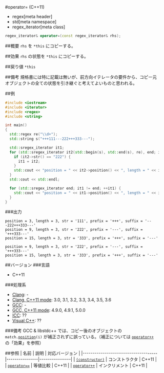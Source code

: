 #operator= (C++11)
* regex[meta header]
* std[meta namespace]
* regex_iterator[meta class]

```cpp
regex_iterator& operator=(const regex_iterator& rhs);
```

##概要
`rhs` を `*this` にコピーする。


##効果
`rhs` の状態を `*this` にコピーする。


##戻り値
`*this`


##備考
規格書には特に記載は無いが、前方向イテレータの要件から、コピー元オブジェクトの全ての状態を引き継ぐと考えてよいものと思われる。


##例
```cpp
#include <iostream>
#include <iterator>
#include <regex>
#include <string>

int main()
{
  std::regex re("\\d+");
  std::string s("+++111---222+++333---");

  std::sregex_iterator it1;
  for (std::sregex_iterator it2(std::begin(s), std::end(s), re), end; it2 != end; ++it2) {
    if (it2->str() == "222") {
      it1 = it2;
    }
    std::cout << "position = " << it2->position() << ", length = " << it2->length() << ", str = '" << it2->str() << "', prefix = '" << it2->prefix() << "', suffix = '" << it2->suffix() << '\'' << std::endl;
  }
  std::cout << std::endl;

  for (std::sregex_iterator end; it1 != end; ++it1) {
    std::cout << "position = " << it1->position() << ", length = " << it1->length() << ", str = '" << it1->str() << "', prefix = '" << it1->prefix() << "', suffix = '" << it1->suffix() << '\'' << std::endl;
  }
}
```

###出力
```
position = 3, length = 3, str = '111', prefix = '+++', suffix = '---222+++333---'
position = 9, length = 3, str = '222', prefix = '---', suffix = '+++333---'
position = 15, length = 3, str = '333', prefix = '+++', suffix = '---'

position = 9, length = 3, str = '222', prefix = '---', suffix = '+++333---'
position = 15, length = 3, str = '333', prefix = '+++', suffix = '---'
```


##バージョン
###言語
- C++11

###処理系
- [Clang](/implementation.md#clang): -
- [Clang, C++11 mode](/implementation.md#clang): 3.0, 3.1, 3.2, 3.3, 3.4, 3.5, 3.6
- [GCC](/implementation.md#gcc): -
- [GCC, C++11 mode](/implementation.md#gcc): 4.9.0, 4.9.1, 5.0.0
- [ICC](/implementation.md#icc): ??
- [Visual C++](/implementation.md#visual_cpp): ??


###備考
GCC & libstdc++ では、コピー後のオブジェクトの `match.`[`position`](../match_results/position.md)`(i)` が補正されずに誤っている。（補正については [`operator++`](op_increment.md) の「効果」を参照）


##参照
| 名前                                 | 説明           | 対応バージョン |
|--------------------------------------|----------------|----------------|
| [`(constructor)`](op_constructor.md) | コンストラクタ | C++11          |
| [`operator==`](op_equal.md)          | 等値比較       | C++11          |
| [`operator++`](op_increment.md)      | インクリメント | C++11          |
